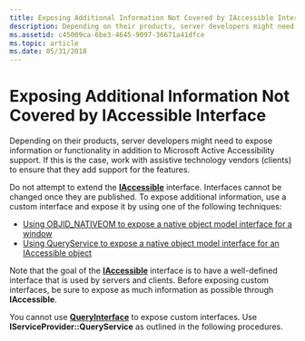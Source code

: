 ```yaml
---
title: Exposing Additional Information Not Covered by IAccessible Interface
description: Depending on their products, server developers might need to expose information or functionality in addition to Microsoft Active Accessibility support.
ms.assetid: c45009ca-6be3-4645-9097-36671a41dfce
ms.topic: article
ms.date: 05/31/2018
---
```


# Exposing Additional Information Not Covered by IAccessible Interface

Depending on their products, server developers might need to expose information or functionality in addition to Microsoft Active Accessibility support. If this is the case, work with assistive technology vendors (clients) to ensure that they add support for the features.

Do not attempt to extend the [**IAccessible**](/windows/desktop/api/oleacc/nn-oleacc-iaccessible) interface. Interfaces cannot be changed once they are published. To expose additional information, use a custom interface and expose it by using one of the following techniques:

-   [Using OBJID\_NATIVEOM to expose a native object model interface for a window](using-objid-nativeom-to-expose-a-native-object-model-interface-for-a-window.md)
-   [Using QueryService to expose a native object model interface for an IAccessible object](using-queryservice-to-expose-a-native-object-model-interface-for-an-iaccessible-object.md)

Note that the goal of the [**IAccessible**](/windows/desktop/api/oleacc/nn-oleacc-iaccessible) interface is to have a well-defined interface that is used by servers and clients. Before exposing custom interfaces, be sure to expose as much information as possible through **IAccessible**.

You cannot use [**QueryInterface**](https://docs.microsoft.com/windows/desktop/api/unknwn/nf-unknwn-iunknown-queryinterface(q)) to expose custom interfaces. Use **IServiceProvider::QueryService** as outlined in the following procedures.

 

 




